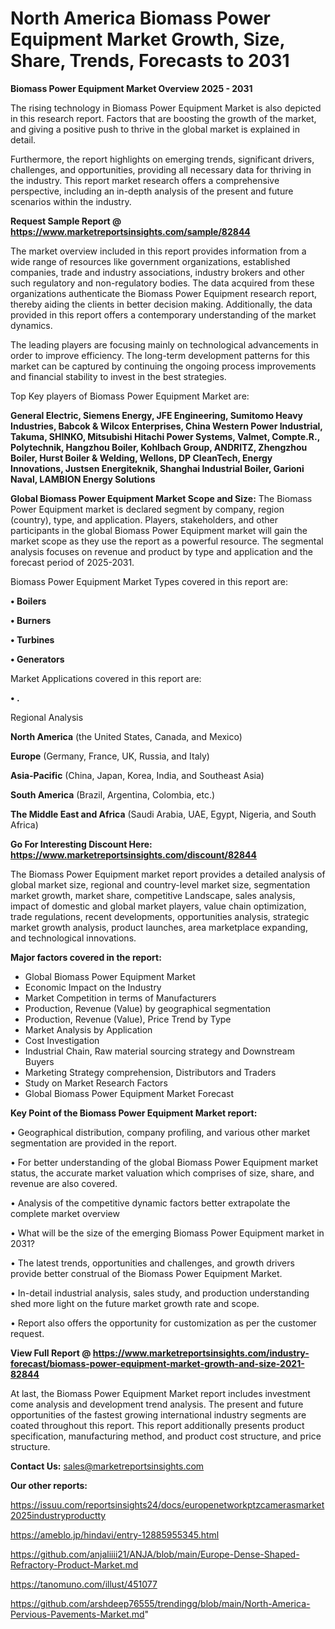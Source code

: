 # North America Biomass Power Equipment Market Growth, Size, Share, Trends, Forecasts to 2031

<Strong> Biomass Power Equipment Market Overview 2025 - 2031</strong>

The rising technology in Biomass Power Equipment Market is also depicted in this research report. Factors that are boosting the growth of the market, and giving a positive push to thrive in the global market is explained in detail.

Furthermore, the report highlights on emerging trends, significant drivers, challenges, and opportunities, providing all necessary data for thriving in the industry. This report market research offers a comprehensive perspective, including an in-depth analysis of the present and future scenarios within the industry.

<strong>Request Sample Report @ <a href=https://www.marketreportsinsights.com/sample/82844>https://www.marketreportsinsights.com/sample/82844</a></strong>

The market overview included in this report provides information from a wide range of resources like government organizations, established companies, trade and industry associations, industry brokers and other such regulatory and non-regulatory bodies. The data acquired from these organizations authenticate the Biomass Power Equipment research report, thereby aiding the clients in better decision making. Additionally, the data provided in this report offers a contemporary understanding of the market dynamics.

The leading players are focusing mainly on technological advancements in order to improve efficiency. The long-term development patterns for this market can be captured by continuing the ongoing process improvements and financial stability to invest in the best strategies.

Top Key players of Biomass Power Equipment Market are:

<strong>General Electric, Siemens Energy, JFE Engineering, Sumitomo Heavy Industries, Babcok & Wilcox Enterprises, China Western Power Industrial, Takuma, SHINKO, Mitsubishi Hitachi Power Systems, Valmet, Compte.R., Polytechnik, Hangzhou Boiler, Kohlbach Group, ANDRITZ, Zhengzhou Boiler, Hurst Boiler & Welding, Wellons, DP CleanTech, Energy Innovations, Justsen Energiteknik, Shanghai Industrial Boiler, Garioni Naval, LAMBION Energy Solutions</strong>

<strong><b>Global Biomass Power Equipment Market Scope and Size:</b></strong>
The Biomass Power Equipment market is declared segment by company, region (country), type, and application. Players, stakeholders, and other participants in the global Biomass Power Equipment market will gain the market scope as they use the report as a powerful resource. The segmental analysis focuses on revenue and product by type and application and the forecast period of 2025-2031.

Biomass Power Equipment Market Types covered in this report are:

<strong>• Boilers

• Burners

• Turbines

• Generators</strong>

Market Applications covered in this report are:

<strong>• .</strong> 

Regional Analysis

<strong>North America</strong> (the United States, Canada, and Mexico)

<strong>Europe</strong> (Germany, France, UK, Russia, and Italy)

<strong>Asia-Pacific</strong> (China, Japan, Korea, India, and Southeast Asia)

<strong>South America</strong> (Brazil, Argentina, Colombia, etc.)

<strong>The Middle East and Africa</strong> (Saudi Arabia, UAE, Egypt, Nigeria, and South Africa)

<strong>Go For Interesting Discount Here: <a href=https://www.marketreportsinsights.com/discount/82844>https://www.marketreportsinsights.com/discount/82844</a></strong>

The Biomass Power Equipment market report provides a detailed analysis of global market size, regional and country-level market size, segmentation market growth, market share, competitive Landscape, sales analysis, impact of domestic and global market players, value chain optimization, trade regulations, recent developments, opportunities analysis, strategic market growth analysis, product launches, area marketplace expanding, and technological innovations.

<strong><b>Major factors covered in the report:</b></strong>
<ul>
  <li>Global Biomass Power Equipment Market </li>
  <li>Economic Impact on the Industry</li>
  <li>Market Competition in terms of Manufacturers</li>
  <li>Production, Revenue (Value) by geographical segmentation</li>
  <li>Production, Revenue (Value), Price Trend by Type</li>
  <li>Market Analysis by Application</li>
  <li>Cost Investigation</li>
  <li>Industrial Chain, Raw material sourcing strategy and Downstream Buyers</li>
  <li>Marketing Strategy comprehension, Distributors and Traders</li>
  <li>Study on Market Research Factors</li>
  <li>Global Biomass Power Equipment Market Forecast</li>
</ul>

<strong><b>Key Point of the Biomass Power Equipment Market report:</b></strong>

• Geographical distribution, company profiling, and various other market segmentation are provided in the report.

• For better understanding of the global Biomass Power Equipment market status, the accurate market valuation which comprises of size, share, and revenue are also covered.

• Analysis of the competitive dynamic factors better extrapolate the complete market overview

• What will be the size of the emerging Biomass Power Equipment market in 2031?

• The latest trends, opportunities and challenges, and growth drivers provide better construal of the Biomass Power Equipment Market.

• In-detail industrial analysis, sales study, and production understanding shed more light on the future market growth rate and scope.

• Report also offers the opportunity for customization as per the customer request.

<strong><b>View Full Report @ <a href=https://www.marketreportsinsights.com/industry-forecast/biomass-power-equipment-market-growth-and-size-2021-82844>https://www.marketreportsinsights.com/industry-forecast/biomass-power-equipment-market-growth-and-size-2021-82844</a></b></strong>


At last, the Biomass Power Equipment Market report includes investment come analysis and development trend analysis. The present and future opportunities of the fastest growing international industry segments are coated throughout this report. This report additionally presents product specification, manufacturing method, and product cost structure, and price structure.

<strong>Contact Us:</strong>
sales@marketreportsinsights.com

<strong>Our other reports:</strong>

<a href=https://issuu.com/reportsinsights24/docs/europenetworkptzcamerasmarket2025industryproductty>https://issuu.com/reportsinsights24/docs/europenetworkptzcamerasmarket2025industryproductty</a>

<a href=https://ameblo.jp/hindavi/entry-12885955345.html>https://ameblo.jp/hindavi/entry-12885955345.html</a>

<a href=https://github.com/anjaliiii21/ANJA/blob/main/Europe-Dense-Shaped-Refractory-Product-Market.md>https://github.com/anjaliiii21/ANJA/blob/main/Europe-Dense-Shaped-Refractory-Product-Market.md</a>

<a href=https://tanomuno.com/illust/451077>https://tanomuno.com/illust/451077</a>

<a href=https://github.com/arshdeep76555/trendingg/blob/main/North-America-Pervious-Pavements-Market.md>https://github.com/arshdeep76555/trendingg/blob/main/North-America-Pervious-Pavements-Market.md</a>"
